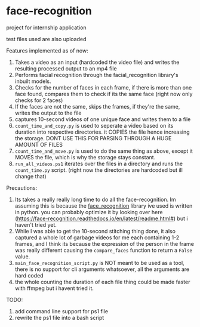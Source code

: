 # face-recognition
project for internship application

test files used are also uploaded

Features implemented as of now:
1. Takes a video as an input (hardcoded the video file) and writes the resulting processed output to an mp4 file
2. Performs facial recognition through the facial_recognition library's inbuilt models.
3. Checks for the number of faces in each frame, if there is more than one face found, compares them to check if its the same face (right now only checks for 2 faces)
4. If the faces are not the same, skips the frames, if they're the same, writes the output to the file
5. captures 10-second videos of one unique face and writes them to a file
6. `count_time_and_copy.py` is used to seperate a video based on its duration into respective directories. it COPIES the file hence increasing the storage. DONT USE THIS FOR PARSING THROUGH A HUGE AMOUNT OF FILES
7. `count_time_and_move.py` is used to do the same thing as above, except it MOVES the file, which is why the storage stays constant. 
8. `run_all_videos.ps1` iterates over the files in a directory and runs the `count_time.py` script. (right now the directories are hardcoded but ill change that)


Precautions:
1. Its takes a really really long time to do all the face-recognition. Im assuming this is because the [face_recognition](https://github.com/ageitgey/face_recognition) library ive used is written in python. you can probably optimize it by looking over here (https://face-recognition.readthedocs.io/en/latest/readme.html#) but i haven't tried yet.
2. While I was able to get the 10-second stitching thing done, it also captured a whole lot of garbage videos for me each containing 1-2 frames, and I think its because the expression of the
person in the frame was really different causing the `compare_faces` function to return a `False` value. 
3. `main_face_recognition_script.py` is NOT meant to be used as a tool, there is no support for cli arguments whatsoever, all the arguments are hard coded
4. the whole counting the duration of each file thing could be made faster with ffmpeg but i havent tried it.

TODO:
1. add command line support for ps1 file
2. rewrite the ps1 file into a bash script
